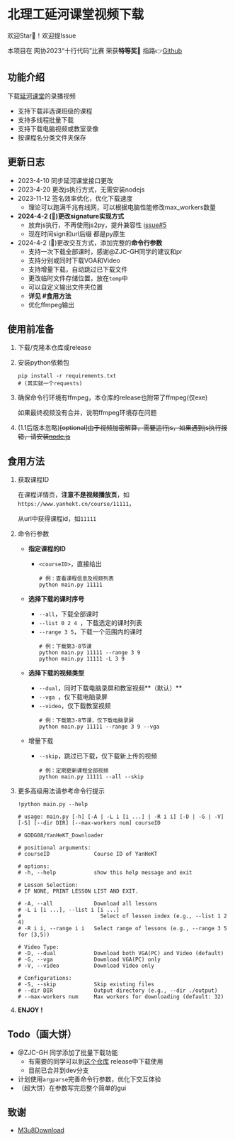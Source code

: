 # 北理工延河课堂视频下载

欢迎Star🌟！欢迎提Issue

本项目在 网协2023“十行代码”比赛 荣获**特等奖**🎉 指路👉[Github](https://github.com/BITNP/poems-2023/)

## 功能介绍

下载[延河课堂](https://www.yanhekt.cn/)的录播视频

- 支持下载非选课班级的课程
- 支持多线程批量下载
- 支持下载电脑视频或教室录像
- 按课程名分类文件夹保存

## 更新日志

- 2023-4-10 同步延河课堂接口更改
- 2023-4-20 更改js执行方式，无需安装nodejs
- 2023-11-12 签名效率优化，优化下载速度
   - 理论可以跑满千兆有线网，可以根据电脑性能修改max_workers数量
- **2024-4-2 (🌟)更改signature实现方式**
   - 放弃js执行，不再使用js2py，提升兼容性 [issue#5](https://github.com/GDDG08/YanHeKT_Downloader/issues/5)
   - 现在时间sign和url后缀 都是py原生
- 2024-4-2 (🌟)更改交互方式，添加完整的**命令行参数**
   - 支持一次下载全部课时，感谢@ZJC-GH同学的建议和pr
   - 支持分别或同时下载VGA和Video
   - 支持增量下载，自动跳过已下载文件
   - 更改临时文件存储位置，放在`temp`中
   - 可以自定义输出文件夹位置
   - **详见 #食用方法**
   - 优化ffmpeg输出


## 使用前准备

1. 下载/克隆本仓库或release

2. 安装python依赖包

   ```shell
   pip install -r requirements.txt
   # (其实就一个requests)
   ```

3. 确保命令行环境有ffmpeg，本仓库的release也附带了ffmpeg(仅exe)

   如果最终视频没有合并，说明ffmpeg环境存在问题

4. (1.1后版本忽略)~~[optional]由于视频加密解算，需要运行js，如果遇到js执行报错，请安装[node.js](https://nodejs.org/en)~~

## 食用方法

1. 获取课程ID

   在课程详情页，**注意不是视频播放页**，如`https://www.yanhekt.cn/course/11111`，

   从url中获得课程id，如`11111`

2. 命令行参数

   - **指定课程的ID**

     - `<courseID>`，直接给出

       ```shell
       # 例：查看课程信息及视频列表
       python main.py 11111
       ```

   - **选择下载的课时序号**

     - `--all`，下载全部课时
     - `--list 0 2 4 `，下载选定的课时列表
     - `--range 3 5`，下载一个范围内的课时
       ```shell
       # 例：下载第3-8节课
       python main.py 11111 --range 3 9
       python main.py 11111 -L 3 9
       ```

   - **选择下载的视频类型**

     - `--dual`，同时下载电脑录屏和教室视频**（默认）**
     - `--vga `，仅下载电脑录屏
     - `--video`，仅下载教室视频
       ```shell
       # 例：下载第3-8节课，仅下载电脑录屏
       python main.py 11111 --range 3 9 --vga
       ```

   - 增量下载

     - `--skip`，跳过已下载，仅下载新上传的视频
       ```shell
       # 例：定期更新课程全部视频
       python main.py 11111 --all --skip
       ```

3. 更多高级用法请参考命令行提示

   ```shell
   !python main.py --help
   
   # usage: main.py [-h] [-A | -L i [i ...] | -R i i] [-D | -G | -V] [-S] [--dir DIR] [--max-workers num] courseID
   
   # GDDG08/YanHeKT_Downloader
   
   # positional arguments:
   # courseID              Course ID of YanHeKT
   
   # options:
   # -h, --help            show this help message and exit
   
   # Lesson Selection:
   # IF NONE, PRINT LESSON LIST AND EXIT.
   
   # -A, --all             Download all lessons
   # -L i [i ...], --list i [i ...]
   #                         Select of lesson index (e.g., --list 1 2 4)
   # -R i i, --range i i   Select range of lessons (e.g., --range 3 5 for [3,5))
   
   # Video Type:
   # -D, --dual            Download both VGA(PC) and Video (default)
   # -G, --vga             Download VGA(PC) only
   # -V, --video           Download Video only
   
   # Configurations:
   # -S, --skip            Skip existing files
   # --dir DIR             Output directory (e.g., --dir ./output)
   # --max-workers num     Max workers for downloading (default: 32)
   
   ```

4. **ENJOY !**

   

## Todo（画大饼）

- @ZJC-GH 同学添加了批量下载功能
   - 有需要的同学可以到[这个仓库](https://github.com/ZJC-GH/YanHeKT_Downloader) release中下载使用
   - 目前已合并到dev分支
- 计划使用`argparse`完善命令行参数，优化下交互体验
- （超大饼）在参数写完后整个简单的gui


## 致谢

- [M3u8Download](https://github.com/anwenzen/M3u8Download)
